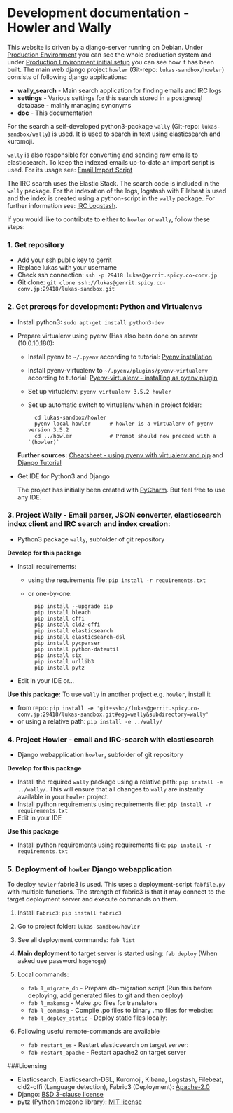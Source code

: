 # Development documentation - Howler and Wally

This website is driven by a django-server running on Debian. Under [Production Environment](/howler/doc/env/) you can see the whole production system and under [Production Environment initial setup](/howler/doc/done/) you can see how it has been built. The main web django project `howler` (Git-repo: `lukas-sandbox/howler`) consists of following django applications:

* **wally_search** - Main search application for finding emails and IRC logs
* **settings** - Various settings for this search stored in a postgresql database - mainly managing synonyms
* **doc** - This documentation

For the search a self-developed python3-package `wally` (Git-repo: `lukas-sandbox/wally`) is used. It is used to search in text using elasticsearch and kuromoji. 

`wally` is also responsible for converting and sending raw emails to elasticsearch. To keep the indexed emails up-to-date an import script is used. For its usage see: [Email Import Script](/howler/doc/importscript/)

The IRC search uses the Elastic Stack. The search code is included in the `wally` package. For the indexation of the logs, logstash with Filebeat is used and the index is created using a python-script in the `wally` package. For further information see: [IRC Logstash](/howler/doc/irc/).   

If you would like to contribute to either to `howler` or `wally`, follow these steps:

### 1. Get repository
* Add your ssh public key to gerrit
* Replace lukas with your username
* Check ssh connection: `ssh -p 29418 lukas@gerrit.spicy.co-conv.jp`     
* Git clone: `git clone ssh://lukas@gerrit.spicy.co-conv.jp:29418/lukas-sandbox.git`
    
### 2. Get prereqs for development: Python and Virtualenvs

* Install python3: `sudo apt-get install python3-dev`

* Prepare virtualenv using pyenv (Has also been done on server (10.0.10.180):

    * Install pyenv to `~/.pyenv` according to tutorial: [Pyenv installation](https://github.com/yyuu/pyenv#installation)
    * Install pyenv-virtualenv to `~/.pyenv/plugins/pyenv-virtualenv` according to tutorial: [Pyenv-virtualenv - installing as pyenv plugin](https://github.com/yyuu/pyenv-virtualenv#installing-as-a-pyenv-plugin)
    * Set up virtualenv: `pyenv virtualenv 3.5.2 howler`
    * Set up automatic switch to virtualenv when in project folder:
    
            cd lukas-sandbox/howler
            pyenv local howler      # howler is a virtualenv of pyenv version 3.5.2
            cd ../howler            # Prompt should now preceed with a `(howler)`

    **Further sources:**
    [Cheatsheet - using pyenv with virtualenv and pip](https://fijiaaron.wordpress.com/2015/06/18/using-pyenv-with-virtualenv-and-pip-cheat-sheet/)
    and
    [Django Tutorial](http://docs.django-cms.org/en/release-3.4.x/introduction/install.html)

* Get IDE for Python3 and Django
    
    The project has initially been created with [PyCharm](https://www.jetbrains.com/pycharm/). But feel free to use any IDE.

### 3. Project Wally - Email parser, JSON converter, elasticsearch index client and IRC search and index creation:
* Python3 package `wally`, subfolder of git repository

**Develop for this package**
* Install requirements:

    * using the requirements file: `pip install -r requirements.txt`
 
    * or one-by-one:

            pip install --upgrade pip
            pip install bleach
            pip install cffi
            pip install cld2-cffi
            pip install elasticsearch
            pip install elasticsearch-dsl
            pip install pycparser
            pip install python-dateutil
            pip install six
            pip install urllib3
            pip install pytz

* Edit in your IDE or...

**Use this package:** To use `wally` in another project e.g. `howler`, install it 
* from repo: `pip install -e 'git+ssh://lukas@gerrit.spicy.co-conv.jp:29418/lukas-sandbox.git#egg=wally&subdirectory=wally'`
* or using a relative path: `pip install -e ../wally/`

### 4. Project Howler - email and IRC-search with elasticsearch

* Django webapplication `howler`, subfolder of git repository

**Develop for this package**
* Install the required `wally` package using a relative path: `pip install -e ../wally/`. This will ensure that all changes to `wally` are instantly available in your `howler` project.
* Install python requirements using requirements file: `pip install -r requirements.txt`
* Edit in your IDE

**Use this package**
* Install python requirements using requirements file: `pip install -r requirements.txt`

### 5. Deployment of `howler` Django webapplication
To deploy `howler` fabric3 is used. This uses a deployment-script `fabfile.py` with multiple functions. The strength of fabric3 is 
that it may connect to the target deployment server and execute commands on them.

1. Install `Fabric3`: `pip install fabric3`
2. Go to project folder: `lukas-sandbox/howler`
3. See all deployment commands: `fab list`
4. **Main deployment** to target server is started using: `fab deploy` (When asked use password `hogehoge`)
5. Local commands:
    * `fab l_migrate_db` - Prepare db-migration script (Run this before deploying, add generated files to git and then deploy)
    * `fab l_makemsg` - Make .po files for translators 
    * `fab l_compmsg` - Compile .po files to binary .mo files for website:
    * `fab l_deploy_static` - Deploy static files locally:
6. Following useful remote-commands are available

    * `fab restart_es` - Restart elasticsearch on target server: 
    * `fab restart_apache` - Restart apache2 on target server

###Licensing

* Elasticsearch, Elasticsearch-DSL, Kuromoji, Kibana, Logstash, Filebeat, cld2-cffi (Language detection), Fabric3 (Deployment): [Apache-2.0](https://tldrlegal.com/license/apache-license-2.0-(apache-2.0))
* Django: [BSD 3-clause license](https://tldrlegal.com/license/bsd-3-clause-license-(revised))
* pytz (Python timezone library): [MIT license](https://tldrlegal.com/license/mit-license#summary)
